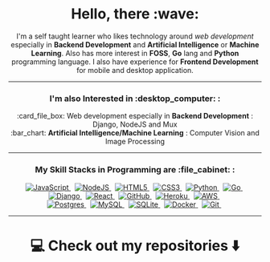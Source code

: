 <h1 align="center">Hello, there :wave:</h1>
<p align="center">
	I'm a self taught learner who likes technology around <em>web development</em> especially in
	<strong>Backend Development</strong> and <strong>Artificial Intelligence</strong> or <strong>Machine Learning</strong>. 
	Also has more interest in <strong>FOSS</strong>, <strong>Go</strong> lang and <strong>Python</strong> programming language.
	I also have experience for <strong>Frontend Development</strong> for mobile and desktop application.
</p>

<hr>

<h3 align="center">I'm also Interested in :desktop_computer: :</h3>
<p align="center">
	:card_file_box: Web development especially in <b>Backend Development</b> : Django, NodeJS and Mux<br>
	:bar_chart: <b>Artificial Intelligence/Machine Learning</b> : Computer Vision and Image Processing
</p>

<hr>

<h3 align="center">My Skill Stacks in Programming are :file_cabinet: :</h3>
<p align="center">
	<a href="https://www.javascript.com" target="_blank">
		<img alt="JavaScript" src="https://img.shields.io/badge/javascript%20-%23323330.svg?&style=for-the-badge&logo=javascript&logoColor=%23F7DF1E">
	</a>&nbsp;
	<a href="https://nodejs.org" target="_blank">
		<img alt="NodeJS" src="https://img.shields.io/badge/node.js-%2343853D.svg?style=for-the-badge&logo=node-dot-js&logoColor=white">
	</a>&nbsp;
	<a href="https://whatwg.com" target="_blank">
		<img alt="HTML5" src="https://img.shields.io/badge/html5%20-%23E34F26.svg?&style=for-the-badge&logo=html5&logoColor=white">
	</a>&nbsp;
	<a href="https://www.w3.org" target="_blank">
		<img alt="CSS3" src="https://img.shields.io/badge/css3%20-%231572B6.svg?&style=for-the-badge&logo=css3&logoColor=white">
	</a>&nbsp;
	<a href="https://www.python.org" target="_blank">
		<img alt="Python" src="https://img.shields.io/badge/python%20-%2314354C.svg?&style=for-the-badge&logo=python&logoColor=white">
	</a>&nbsp;
	<a href="https://golang.org" target="_blank">
		<img alt="Go" src="https://img.shields.io/badge/go-%2300ADD8.svg?&style=for-the-badge&logo=go&logoColor=white">
	</a>&nbsp;
	<br>
	<a href="https://www.djangoproject.com" target="_blank">
		<img alt="Django" src="https://img.shields.io/badge/django%20-%23092E20.svg?&style=for-the-badge&logo=django&logoColor=white">
	</a>&nbsp;
	<a href="https://reactjs.org" target="_blank">
		<img alt="React" src="https://img.shields.io/badge/react-%2320232a.svg?style=for-the-badge&logo=react&logoColor=%2361DAFB">
	</a>&nbsp;
	<a href="https://github.com" target="_blank">
		<img alt="GitHub" src="https://img.shields.io/badge/github%20-%23121011.svg?&style=for-the-badge&logo=github&logoColor=white">
	</a>&nbsp;
	<a href="https://www.heroku.com" target="_blank">
		<img alt="Heroku" src="https://img.shields.io/badge/heroku-%23430098.svg?style=for-the-badge&logo=heroku&logoColor=white">
	</a>&nbsp;
	<a href="https://aws.amazon.com" target="_blank">
		<img alt="AWS" src="https://img.shields.io/badge/AWS-%23FF9900.svg?style=for-the-badge&logo=amazon-aws&logoColor=white">
	</a>&nbsp;
	<br>
	<a href="https://www.postgresql.org" target="_blank">
		<img alt="Postgres" src ="https://img.shields.io/badge/postgres-%23316192.svg?&style=for-the-badge&logo=postgresql&logoColor=white">
	</a>&nbsp;
	<a href="https://www.mysql.com" target="_blank">
		<img alt="MySQL" src="https://img.shields.io/badge/mysql-%2300f.svg?&style=for-the-badge&logo=mysql&logoColor=white">
	</a>&nbsp;
	<a href="https://sqlite.org" target="_blank">
		<img alt="SQLite" src ="https://img.shields.io/badge/sqlite-%2307405e.svg?&style=for-the-badge&logo=sqlite&logoColor=white">
	</a>&nbsp;
	<a href="https://www.docker.com" target="_blank">
		<img alt="Docker" src="https://img.shields.io/badge/docker-%230db7ed.svg?style=for-the-badge&logo=docker&logoColor=white">
	</a>&nbsp;
	<a href="https://git-scm.com" target="_blank">
		<img alt="Git" src="https://img.shields.io/badge/git%20-%23F05033.svg?&style=for-the-badge&logo=git&logoColor=white">
	</a>&nbsp;
</p>

<hr>

<h1 align="center">💻 Check out my repositories ⬇️</h1>
